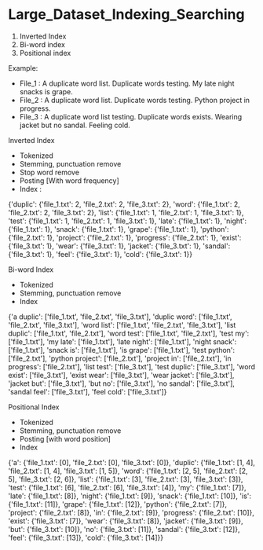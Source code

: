 # Large_Dataset_Indexing_Searching

1. Inverted Index
2. Bi-word index
3. Positional index

Example: 
- File_1 : A duplicate word list. Duplicate words testing. My late night snacks is grape.
- File_2 : A duplicate word list. Duplicate words testing. Python project in progress.
- File_3 : A duplicate word list testing. Duplicate words exists. Wearing jacket but no sandal. Feeling cold.

Inverted Index 
- Tokenized
- Stemming, punctuation remove
- Stop word remove
- Posting [With word frequency]
- Index : 

{'duplic': {'file_1.txt': 2, 'file_2.txt': 2, 'file_3.txt': 2}, 'word': {'file_1.txt': 2, 'file_2.txt': 2, 'file_3.txt': 2}, 'list': {'file_1.txt': 1, 'file_2.txt': 1, 'file_3.txt': 1}, 'test': {'file_1.txt': 1, 'file_2.txt': 1, 'file_3.txt': 1}, 'late': {'file_1.txt': 1}, 'night': {'file_1.txt': 1}, 'snack': {'file_1.txt': 1}, 'grape': {'file_1.txt': 1}, 'python': {'file_2.txt': 1}, 'project': {'file_2.txt': 1}, 'progress': {'file_2.txt': 1}, 'exist': {'file_3.txt': 1}, 'wear': {'file_3.txt': 1}, 'jacket': {'file_3.txt': 1}, 'sandal': {'file_3.txt': 1}, 'feel': {'file_3.txt': 1}, 'cold': {'file_3.txt': 1}}

Bi-word Index
- Tokenized
- Stemming, punctuation remove
- Index 

{'a duplic': ['file_1.txt', 'file_2.txt', 'file_3.txt'], 'duplic word': ['file_1.txt', 'file_2.txt', 'file_3.txt'], 'word list': ['file_1.txt', 'file_2.txt', 'file_3.txt'], 'list duplic': ['file_1.txt', 'file_2.txt'], 'word test': ['file_1.txt', 'file_2.txt'], 'test my': ['file_1.txt'], 'my late': ['file_1.txt'], 'late night': ['file_1.txt'], 'night snack': ['file_1.txt'], 'snack is': ['file_1.txt'], 'is grape': ['file_1.txt'], 'test python': ['file_2.txt'], 'python project': ['file_2.txt'], 'project in': ['file_2.txt'], 'in progress': ['file_2.txt'], 'list test': ['file_3.txt'], 'test duplic': ['file_3.txt'], 'word exist': ['file_3.txt'], 'exist wear': ['file_3.txt'], 'wear jacket': ['file_3.txt'], 'jacket but': ['file_3.txt'], 'but no': ['file_3.txt'], 'no sandal': ['file_3.txt'], 'sandal feel': ['file_3.txt'], 'feel cold': ['file_3.txt']}

Positional Index
- Tokenized
- Stemming, punctuation remove
- Posting [with word position]
- Index

{'a': {'file_1.txt': [0], 'file_2.txt': [0], 'file_3.txt': [0]}, 'duplic': {'file_1.txt': [1, 4], 'file_2.txt': [1, 4], 'file_3.txt': [1, 5]}, 'word': {'file_1.txt': [2, 5], 'file_2.txt': [2, 5], 'file_3.txt': [2, 6]}, 'list': {'file_1.txt': [3], 'file_2.txt': [3], 'file_3.txt': [3]}, 'test': {'file_1.txt': [6], 'file_2.txt': [6], 'file_3.txt': [4]}, 'my': {'file_1.txt': [7]}, 'late': {'file_1.txt': [8]}, 'night': {'file_1.txt': [9]}, 'snack': {'file_1.txt': [10]}, 'is': {'file_1.txt': [11]}, 'grape': {'file_1.txt': [12]}, 'python': {'file_2.txt': [7]}, 'project': {'file_2.txt': [8]}, 'in': {'file_2.txt': [9]}, 'progress': {'file_2.txt': [10]}, 'exist': {'file_3.txt': [7]}, 'wear': {'file_3.txt': [8]}, 'jacket': {'file_3.txt': [9]}, 'but': {'file_3.txt': [10]}, 'no': {'file_3.txt': [11]}, 'sandal': {'file_3.txt': [12]}, 'feel': {'file_3.txt': [13]}, 'cold': {'file_3.txt': [14]}}
